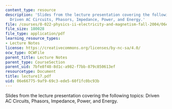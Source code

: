 ```yaml
---
content_type: resource
description: 'Slides from the lecture presentation covering the following topics:
  Driven AC Circuits, Phasors, Impedance, Power, and Energy.'
file: /courses/8-022-physics-ii-electricity-and-magnetism-fall-2004/06e667759af969c3ede560f1fc0bc93b_lecture17.pdf
file_size: 180028
file_type: application/pdf
learning_resource_types:
- Lecture Notes
license: https://creativecommons.org/licenses/by-nc-sa/4.0/
ocw_type: OCWFile
parent_title: Lecture Notes
parent_type: CourseSection
parent_uid: 7bfe8f48-8d1c-a982-f7bb-879c850613ef
resourcetype: Document
title: lecture17.pdf
uid: 06e66775-9af9-69c3-ede5-60f1fc0bc93b
---
```

Slides from the lecture presentation covering the following topics: Driven AC Circuits, Phasors, Impedance, Power, and Energy.